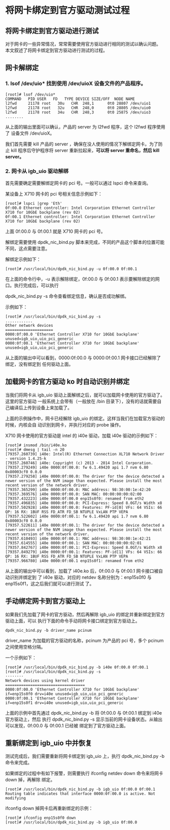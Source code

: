 # 将网卡绑定到官方驱动测试过程
## 将网卡绑定到官方驱动进行测试

对于网卡的一些异常情况，常常需要使用官方驱动进行相同的测试以确认问题。
本文叙述了将网卡绑定到官方驱动进行测试的过程。

## 网卡解绑定

### 1. lsof /dev/uio* 找到使用 /dev/uioX 设备文件的产品程序。

```
[root]# lsof /dev/uio*
COMMAND   PID USER   FD   TYPE DEVICE SIZE/OFF  NODE NAME
l2fwd     21178 root   30u   CHR  248,1      0t0 28807 /dev/uio1
l2fwd     21178 root   32u   CHR  248,0      0t0 28805 /dev/uio0
l2fwd     21178 root   34u   CHR  248,3      0t0 25875 /dev/uio3
........
```

从上面的输出里面可以确认，产品的 server 为 l2fwd 程序，这个 l2fwd 程序使用了
设备文件 /dev/uioX。

我们首先需要 kill 产品的 server ，确保在没人使用的情况下解绑定网卡。为了防止 
kill 程序后守护程序将 server 重新拉起来，**可以将 server 重命名，然后 kill server。**

### 2. 网卡从 igb_uio 驱动解绑

首先需要确定需要解绑定网卡的 pci 号。一般可以通过 lspci 命令来查询。

某设备上 X710 网卡的 pci 号相关信息示例如下：

```
[root]# lspci |grep 'Eth'
0f:00.0 Ethernet controller: Intel Corporation Ethernet Controller X710 for 10GbE backplane (rev 02)
0f:00.1 Ethernet controller: Intel Corporation Ethernet Controller X710 for 10GbE backplane (rev 02)
```

上面 0f:00.0 与 0f:00.1 就是 X710 网卡的 pci 号。

解绑定需要使用 dpdk_nic_bind.py 脚本来完成，不同的产品这个脚本的位置可能不同，这点需要注意。

解绑定示例如下：

```
[root]# /usr/local/bin/dpdk_nic_bind.py -u 0f:00.0 0f:00.1
```

在上面的命令行中，-u 表示解除绑定，0f:00.0 与 0f:00.1 表示要解除绑定的网口。执行完成后，可以执行

dpdk_nic_bind.py -s 命令查看绑定信息，确认是否成功解绑。

示例如下：

```
[root]# /usr/local/bin/dpdk_nic_bind.py -s
............
Other network devices
=====================
0000:0f:00.0 'Ethernet Controller X710 for 10GbE backplane' unused=igb_uio,uio_pci_generic
0000:0f:00.1 'Ethernet Controller X710 for 10GbE backplane' unused=igb_uio,uio_pci_generic

```

从上面的输出中可以看到，0000:0f:00.0 与 0000:0f:00.1 网卡接口已经解除了绑定，没有绑定到
任何驱动上面。

## 加载网卡的官方驱动 ko 时自动识别并绑定

当我们将网卡从 igb_uio 驱动上面解绑之后，就可以加载网卡使用的官方驱动了。这里的官方驱动
一般系统上会带有（一般放在 /bin 目录下），没有的话就需要自己编译后上传到设备上来加载了。

上面的示例操作中，网卡已经解除 igb_uio 的绑定。这样当我们在加载官方驱动的时候，内核会自
动识别到网卡，并执行对应的 probe 操作。

X710 网卡使用的官方驱动是 intel 的 i40e 驱动，加载 i40e 驱动的示例如下：

```
[root]# insmod /bin/i40e.ko 
[root]# dmesg | tail -n 20
[79357.260739] i40e: Intel(R) Ethernet Connection XL710 Network Driver - version 1.4.25-k
[79357.260746] i40e: Copyright (c) 2013 - 2014 Intel Corporation.
[79357.279249] i40e 0000:0f:00.0: fw 6.1.49420 api 1.7 nvm 6.80 0x80003cf0 0.0.0
[79357.279258] i40e 0000:0f:00.0: The driver for the device detected a newer version of the NVM image than expected. Please install the most recent version of the network driver.
[79357.365299] i40e 0000:0f:00.0: MAC address: 98:30:00:1e:42:20
[79357.369576] i40e 0000:0f:00.0: SAN MAC: 00:00:00:00:02:00
[79357.432223] i40e 0000:0f:00.0 enp15s0f0: renamed from eth2
[79357.496835] i40e 0000:0f:00.0: PCI-Express: Speed 8.0GT/s Width x8
[79357.502928] i40e 0000:0f:00.0: Features: PF-id[0] VFs: 64 VSIs: 66 QP: 16 RX: 1BUF RSS FD_ATR FD_SB NTUPLE VxLAN PTP VEPA
[79357.522602] i40e 0000:0f:00.1: fw 6.1.49420 api 1.7 nvm 6.80 0x80003cf0 0.0.0
[79357.522611] i40e 0000:0f:00.1: The driver for the device detected a newer version of the NVM image than expected. Please install the most recent version of the network driver.
[79357.610493] i40e 0000:0f:00.1: MAC address: 98:30:00:1e:42:21
[79357.614555] i40e 0000:0f:00.1: SAN MAC: 00:00:00:00:02:01
[79357.842767] i40e 0000:0f:00.1: PCI-Express: Speed 8.0GT/s Width x8
[79357.849279] i40e 0000:0f:00.1: Features: PF-id[1] VFs: 64 VSIs: 66 QP: 16 RX: 1BUF RSS FD_ATR FD_SB NTUPLE VxLAN PTP VEPA
[79357.966780] i40e 0000:0f:00.1 enp15s0f1: renamed from eth2
```

从上面的输出中可以看到，加载了 i40e.ko 后，0f:00.0 与 0f:00.1 网卡接口被自动识别并绑定到
了 i40e 驱动，对应的 netdev 名称分别为：enp15s0f0 与 enp15s0f1，这之后我们就可以进行测试
了。

## 手动绑定网卡到官方驱动上

如果我们先加载了网卡的官方驱动，然后再解除 igb_uio 的绑定并重新绑定到官方驱动上面，可以
执行下面的命令手动将网卡接口绑定到官方驱动上。

```
dpdk_nic_bind.py -b driver_name pcinum
```

driver_name 为加载的官方驱动的名称，pcinum 为产品的 pci 号，多个 pcinum 之间使用空格分隔。

一个示例如下：

```
[root]# /usr/local/bin/dpdk_nic_bind.py -b i40e 0f:00.0 0f:00.1
[root]# /usr/local/bin/dpdk_nic_bind.py -s
········
Network devices using kernel driver
===================================
0000:0f:00.0 'Ethernet Controller X710 for 10GbE backplane' if=enp15s0f0 drv=i40e unused=igb_uio,uio_pci_generic 
0000:0f:00.1 'Ethernet Controller X710 for 10GbE backplane' if=enp15s0f1 drv=i40e unused=igb_uio,uio_pci_generic 
```

上面的示例中首先通过 dpdk_nic_bind.py -b 将 0f:00.0 与 0f:00.1 绑定到 i40e 官方驱动上，然后
执行 dpdk_nic_bind.py -s 显示当前的网卡设备状态。从输出可以发现，0f:00.0 与 0f:00.1 已经被
绑定到了官方驱动上面。

## 重新绑定到 igb_uio 中并恢复

测试完成后，我们需要重新将网卡绑定到 igb_uio 上，执行 dpdk_nic_bind.py -b 命令来完成。

如果绑定的过程中有如下报警，则需要执行 ifconfig netdev down 命令来将网卡 down 掉，再解除
绑定。

```
[root]# /usr/local/bin/dpdk_nic_bind.py -b igb_uio 0f:00.0 0f:00.1
Routing table indicates that interface 0000:0f:00.0 is active. Not modifying
```

ifconfig down 掉网卡后再重新绑定的示例：

```
[root]# ifconfig enp15s0f0 down
[root]# /usr/local/bin/dpdk_nic_bind.py -b igb_uio 0f:00.0
```



